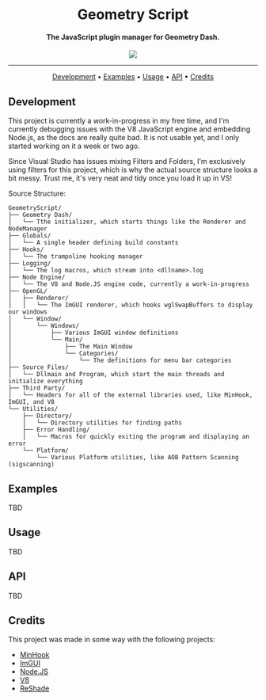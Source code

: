 <h1 align="center">Geometry Script</h1>

<h4 align="center">The JavaScript plugin manager for Geometry Dash.</h4>

<p align="center">
  <a href="https://twitter.com/BattleDashBR"><img src="https://img.shields.io/badge/Twitter-@BattleDashBR-1da1f2.svg?logo=twitter"></a>
</p>

------

<p align="center">
  <a href="#development">Development</a> •
  <a href="#examples">Examples</a> •
  <a href="#usage">Usage</a> •
  <a href="#api">API</a> •
  <a href="#credits">Credits</a>
</p>

## Development

This project is currently a work-in-progress in my free time, and I'm currently debugging issues with the V8 JavaScript engine and embedding Node.js, as the docs are really quite bad. It is not usable yet, and I only started working on it a week or two ago.

Since Visual Studio has issues mixing Filters and Folders, I'm exclusively using filters for this project, which is why the actual source structure looks a bit messy. Trust me, it's very neat and tidy once you load it up in VS!

Source Structure:
```
GeometryScript/
├── Geometry Dash/
│   └── Tthe initializer, which starts things like the Renderer and NodeManager
├── Globals/
│   └── A single header defining build constants
├── Hooks/
│   └── The trampoline hooking manager
├── Logging/
│   └── The log macros, which stream into <dllname>.log
├── Node Engine/
│   └── The V8 and Node.JS engine code, currently a work-in-progress
├── OpenGL/
│   ├── Renderer/
│   │   └── The ImGUI renderer, which hooks wglSwapBuffers to display our windows
│   └── Window/
│       └── Windows/
│           ├── Various ImGUI window definitions
│           └── Main/
│               ├── The Main Window
│               └── Categories/
│                   └── The definitions for menu bar categories
├── Source Files/
│   └── Dllmain and Program, which start the main threads and initialize everything
├── Third Party/
│   └── Headers for all of the external libraries used, like MinHook, ImGUI, and V8
└── Utilities/
    ├── Directory/
    │   └── Directory utilities for finding paths
    ├── Error Handling/
    │   └── Macros for quickly exiting the program and displaying an error
    └── Platform/
        └── Various Platform utilities, like AOB Pattern Scanning (sigscanning)
 ```

## Examples

TBD

## Usage

TBD

## API

TBD

## Credits

This project was made in some way with the following projects:

- [MinHook](https://github.com/TsudaKageyu/minhook)
- [ImGUI](https://github.com/ocornut/imgui)
- [Node.JS](https://github.com/nodejs/node)
- [V8](https://v8.dev)
- [ReShade](https://github.com/crosire/reshade)
